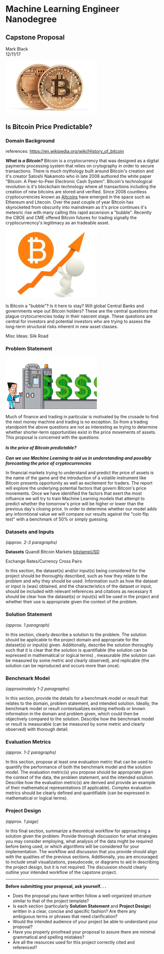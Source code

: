 # Machine Learning Engineer Nanodegree
## Capstone Proposal
Mark Black  
12/11/17

<img src="images/bitcoin.png" width="300"/>

## Is Bitcoin Price Predictable? ## 

### Domain Background
references: https://en.wikipedia.org/wiki/History_of_bitcoin

***What is a Bitcoin?***
Bitcoin is a cryptocurrency that was designed as a digital payments processing system that relies on crytography in order to secure transactions. There is much mythology built around Bitcoin's creation and it's creator Satoshi Nakamoto who in late 2008 authored the white paper "Bitcoin: A Peer-to-Peer Electronic Cash System". Bitcoin's technological revolution is it's blockchain technology where all transactions including the creation of new bitcoins are stored and verified. Since 2008 countless cryptocurrencies known as [Altcoins](http://www.businessinsider.com/list-top-cryptocurrencies-analysis-comparison-2017-10) have emerged in the space such as Ethereum and Litecoin. Over the past couple of year Bitcoin has skyrocketed from obscurity into mainstream as it's price continues it's meteoric rise with many calling this rapid ascension a "bubble". Recently the CBOE and CME offered Bitcoin futures for trading signally the cryptocurrecncy's legitimacy as an tradeable asset. 

<img src="images/bitcoin_price_up.jpg" width="300"/>

Is Bitcoin a "bubble"? Is it here to stay? Will global Central Banks and governments wipe out Bitcoin holders? These are the central questions that plague crytocurrencies today in their nascent stage. These questions are central for investors and potential investors who are trying to assess the long-term structural risks inherent in new asset classes. 
 
Misc Ideas:
Silk Road

### Problem Statement
<img src="images/money_machine.jpg" width="300"/>

Much of finance and trading in particular is motivated by the crusade to find the next money machine and trading is no exception. So from a trading standpoint the above questions are not as interesting as trying to determine whether shorter-term opportunities exist in the price movements of assets. This proposal is concerned with the questions:
<br><br>
***Is the price of Bitcoin predictable?*** 
<br><br>
***Can we use Machine Learning to aid us in understanding and possibly forecasting the price of cryptocurrencies*** 

In financial markets trying to understand and predict the price of assets is the name of the game and the introduction of a volatile instrument like Bitcoin presents opportunity as well as excitement for traders. The report will explore the underlying potential factors that govern Bitcoin's price movements. Once we have identified the factors that exert the most influence we will try to train Machine Learning models that attempt to predict whether the tomorrow's price will be higher or lower than the previous day's closing price. In order to determine whether our model adds any informtional value we will compare our results against the  "coin flip test" with a benchmark of 50% or simply guessing.

### Datasets and Inputs
_(approx. 2-3 paragraphs)_

**Datasets**
Quandl Bitcoin Markets [bitstampUSD](https://www.quandl.com/data/BCHARTS/BITSTAMPUSD-Bitcoin-Markets-bitstampUSD) 

Exchange Rates/Currency Cross Pairs


In this section, the dataset(s) and/or input(s) being considered for the project should be thoroughly described, such as how they relate to the problem and why they should be used. Information such as how the dataset or input is (was) obtained, and the characteristics of the dataset or input, should be included with relevant references and citations as necessary It should be clear how the dataset(s) or input(s) will be used in the project and whether their use is appropriate given the context of the problem.

### Solution Statement
_(approx. 1 paragraph)_

In this section, clearly describe a solution to the problem. The solution should be applicable to the project domain and appropriate for the dataset(s) or input(s) given. Additionally, describe the solution thoroughly such that it is clear that the solution is quantifiable (the solution can be expressed in mathematical or logical terms) , measurable (the solution can be measured by some metric and clearly observed), and replicable (the solution can be reproduced and occurs more than once).

### Benchmark Model
_(approximately 1-2 paragraphs)_

In this section, provide the details for a benchmark model or result that relates to the domain, problem statement, and intended solution. Ideally, the benchmark model or result contextualizes existing methods or known information in the domain and problem given, which could then be objectively compared to the solution. Describe how the benchmark model or result is measurable (can be measured by some metric and clearly observed) with thorough detail.

### Evaluation Metrics
_(approx. 1-2 paragraphs)_

In this section, propose at least one evaluation metric that can be used to quantify the performance of both the benchmark model and the solution model. The evaluation metric(s) you propose should be appropriate given the context of the data, the problem statement, and the intended solution. Describe how the evaluation metric(s) are derived and provide an example of their mathematical representations (if applicable). Complex evaluation metrics should be clearly defined and quantifiable (can be expressed in mathematical or logical terms).

### Project Design
_(approx. 1 page)_

In this final section, summarize a theoretical workflow for approaching a solution given the problem. Provide thorough discussion for what strategies you may consider employing, what analysis of the data might be required before being used, or which algorithms will be considered for your implementation. The workflow and discussion that you provide should align with the qualities of the previous sections. Additionally, you are encouraged to include small visualizations, pseudocode, or diagrams to aid in describing the project design, but it is not required. The discussion should clearly outline your intended workflow of the capstone project.

-----------

**Before submitting your proposal, ask yourself. . .**

- Does the proposal you have written follow a well-organized structure similar to that of the project template?
- Is each section (particularly **Solution Statement** and **Project Design**) written in a clear, concise and specific fashion? Are there any ambiguous terms or phrases that need clarification?
- Would the intended audience of your project be able to understand your proposal?
- Have you properly proofread your proposal to assure there are minimal grammatical and spelling mistakes?
- Are all the resources used for this project correctly cited and referenced?

